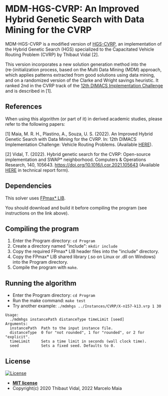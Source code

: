 
# MDM-HGS-CVRP: An Improved Hybrid Genetic Search with Data Mining for the CVRP

MDM-HGS-CVRP is a modified version of [HGS-CVRP](https://github.com/vidalt/HGS-CVRP), an implementation of the Hybrid Genetic Search (HGS) specialized to the Capacitated Vehicle Routing Problem (CVRP) by Thibaut Vidal [2].

This version incorporates a new solution generation method into the (re-)initialization process, based on the Multi Data Mining (MDM) approach, which applies patterns extracted from good solutions using data mining, and on a randomized version of the Clarke and Wright savings heuristic. It ranked 2nd in the CVRP track of the [12th DIMACS Implementation Challenge](http://dimacs.rutgers.edu/programs/challenge/vrp/) and is described in [1].

## References

When using this algorithm (or part of it) in derived academic studies, please refer to the following papers:

[1] Maia, M. R. H., Plastino, A., Souza, U. S. (2022). 
An Improved Hybrid Genetic Search with Data Mining for the CVRP. In: 12th DIMACS Implementation Challenge: Vehicle Routing Problems. 
(Available [HERE](http://dimacs.rutgers.edu/events/details?eID=2073)).

[2] Vidal, T. (2022). Hybrid genetic search for the CVRP: Open-source implementation and SWAP* neighborhood. Computers & Operations Research, 140, 105643.
https://doi.org/10.1016/j.cor.2021.105643 (Available [HERE](https://arxiv.org/abs/2012.10384) in technical report form).

## Dependencies

This solver uses [FPmax* LIB](https://github.com/marcelorhmaia/FPmax-LIB).

You should download and build it before compiling the program (see instructions on the link above).

## Compiling the program

1. Enter the Program directory: `cd Program`
2. Create a directory named "include": `mkdir include`
3. Copy the required FPmax* LIB header files into the "include" directory.
4. Copy the FPmax* LIB shared library (.so on Linux or .dll on Windows) into the Program directory.
5. Compile the program with `make`.

## Running the algorithm

* Enter the Program directory: `cd Program`
* Run the make command: `make test`
* Try another example: `./mdmhgs ../Instances/CVRP/X-n157-k13.vrp 1 30`

```
Usage:
  ./mdmhgs instancePath distanceType timeLimit [seed]
Arguments:
  instancePath  Path to the input instance file.
  distanceType  0 for "not rounded", 1 for "rounded", or 2 for "explicit".
  timeLimit     Sets a time limit in seconds (wall clock time).
  seed          Sets a fixed seed. Defaults to 0.
```

## License

[![License](http://img.shields.io/:license-mit-blue.svg?style=flat-square)](http://badges.mit-license.org)

- **[MIT license](http://opensource.org/licenses/mit-license.php)**
- Copyright(c) 2020 Thibaut Vidal, 2022 Marcelo Maia




